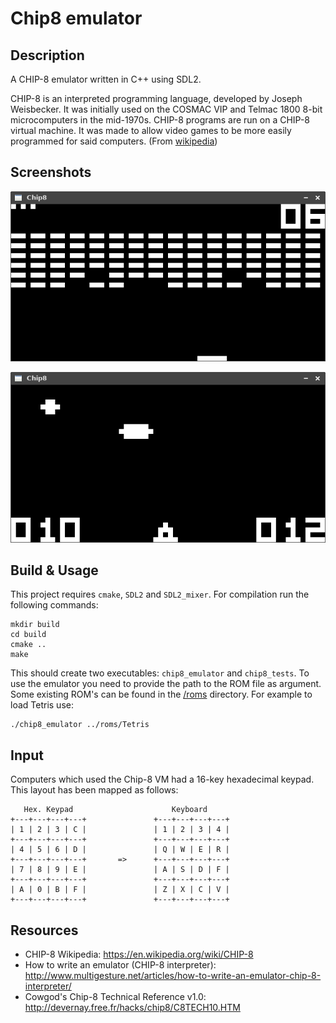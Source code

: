 # Chip8 emulator
## Description
A CHIP-8 emulator written in C++ using SDL2.

CHIP-8 is an interpreted programming language, developed by Joseph Weisbecker. It was initially used on the COSMAC VIP and Telmac 1800 8-bit microcomputers in the mid-1970s. CHIP-8 programs are run on a CHIP-8 virtual machine. It was made to allow video games to be more easily programmed for said computers. (From [wikipedia](https://en.wikipedia.org/wiki/CHIP-8))

## Screenshots
![Brix](screenshots/brix.png)

![Ufo](screenshots/ufo.png)

## Build & Usage
This project requires ```cmake```, ```SDL2``` and ```SDL2_mixer```. For compilation run the following commands:

```
mkdir build
cd build
cmake ..
make
```

This should create two executables: ```chip8_emulator``` and ```chip8_tests```. To use the emulator you need to provide the path to the ROM file as argument. Some existing ROM's can be found in the [/roms](/roms) directory. For example to load Tetris use:

```
./chip8_emulator ../roms/Tetris
```

## Input
Computers which used the Chip-8 VM had a 16-key hexadecimal keypad. This layout has been mapped as follows:

```
   Hex. Keypad                      Keyboard
+---+---+---+---+               +---+---+---+---+
| 1 | 2 | 3 | C |               | 1 | 2 | 3 | 4 |
+---+---+---+---+               +---+---+---+---+
| 4 | 5 | 6 | D |               | Q | W | E | R |
+---+---+---+---+       =>      +---+---+---+---+
| 7 | 8 | 9 | E |               | A | S | D | F |
+---+---+---+---+               +---+---+---+---+
| A | 0 | B | F |               | Z | X | C | V |
+---+---+---+---+               +---+---+---+---+
```

## Resources
* CHIP-8 Wikipedia: https://en.wikipedia.org/wiki/CHIP-8
* How to write an emulator (CHIP-8 interpreter): http://www.multigesture.net/articles/how-to-write-an-emulator-chip-8-interpreter/
* Cowgod's Chip-8 Technical Reference v1.0: http://devernay.free.fr/hacks/chip8/C8TECH10.HTM